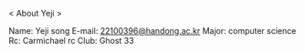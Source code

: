 < About Yeji >

Name: Yeji song
E-mail: 22100396@handong.ac.kr
Major: computer science 
Rc: Carmichael rc
Club: Ghost 33
